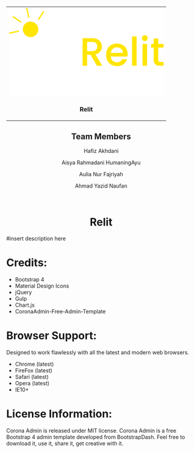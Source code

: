 <table>
  <tr>
    <td>
      <a href="https://www.bootstrapdash.com/demo/corona-free/jquery/template/index.html" target="_blank"><img align='center' src="logo.png"></a>
       <h3 align='center'>Relit</h3>
    </td>
  </tr>
</table>

<h2 align="center">Team Members</h2>
<p align="center">Hafiz Akhdani</p>
<p align="center">Aisya Rahmadani HumaningAyu</p>
<p align="center">Aulia Nur Fajriyah</p>
<p align="center">Ahmad Yazid Naufan</p>
<br/>

<h1 align='center'>Relit</h1>
#insert description here

<h1>Credits:</h1>

- Bootstrap 4
- Material Design Icons
- jQuery
- Gulp
- Chart.js
- CoronaAdmin-Free-Admin-Template

<h1>Browser Support:</h1>

Designed to work flawlessly with all the latest and modern web browsers.

- Chrome (latest)
- FireFox (latest)
- Safari (latest)
- Opera (latest)
- IE10+

<h1>License Information:</h1>

Corona Admin is released under MIT license. Corona Admin is a free Bootstrap 4 admin template developed from BootstrapDash. Feel free to download it, use it, share it, get creative with it.

